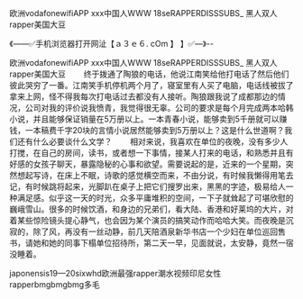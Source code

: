 欧洲vodafonewifiAPP
ххх中国人WWW
18seRAPPERDISSSUBS_
黑人双人rapper美国大豆


《——✅手机浏览器打开网沚【ａ３ｅ６. cOm 】 】✅—》--

欧洲vodafonewifiAPP
ххх中国人WWW
18seRAPPERDISSSUBS_
黑人双人rapper美国大豆
　　终于拨通了陶狼的电话，他说江南笑给他打电话了然后他们彼此哭穷了一番。江南笑手机停机两个月了，寝室里有人买了电脑，电话线被拔了拿来上网，怪不得我每次打电话过去都没有人接听。陶狼跟我说了成都那边的情况，公司对我的评价说我愤青，我觉得很无辜。公司的要求是每个月完成两本哈韩小说，并且能够保证销量在5万册以上。一本青春小说，能够卖到5千册就可以赚钱，一本稿费千字20块的言情小说居然能够卖到5万册以上？这是什么世道啊？我们还有什么必要谈什么文学？
　　相对来说，我喜欢在单位的夜晚，没有多少人打搅，在自己的房间，读书，或者想一下事情，接某人打来的电话，和熟悉并且有好感的女孩子聊天，暴露隐秘的心事和欲望。需要说起的是，近来的一个星期，突然想起写诗，在床上不眠，诗歌的感觉横空而来，不由分说，有时候我懒得用笔去记，有时候跳将起来，光脚趴在桌子上把它们搜罗出来，黑黑的字迹，极易给人一种满足感。似乎这一天的时光，众多平庸堆积的空间，一下子就耸起了可堪欣慰的巍峨雪山。很多的时候饮酒，和身边的兄弟们，看大陆、香港和好莱坞的大片，对着某些惊险镜头提心静气，也会因为某个演员的搞笑动作而哈哈大笑。而夜晚是沉寂的，除了风，再没有一丝动静，前几天陪酒泉新华书店一个少妇在单位巡回售书，请她和她的同事下榻单位招待所，第二天一早，见面就说，太安静，竟然一宿没睡着。





japonensis19—20sixwhd欧洲最强rapper潮水视频印尼女性rapperbmgbmgbmg多毛
